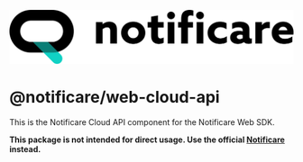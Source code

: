 [<img src="https://raw.githubusercontent.com/notificare/notificare-sdk-web/main/.assets/logo.png"/>](https://notificare.com)

# @notificare/web-cloud-api

This is the Notificare Cloud API component for the Notificare Web SDK.

**This package is not intended for direct usage. Use the official [Notificare](https://www.npmjs.com/package/notificare) instead.**
